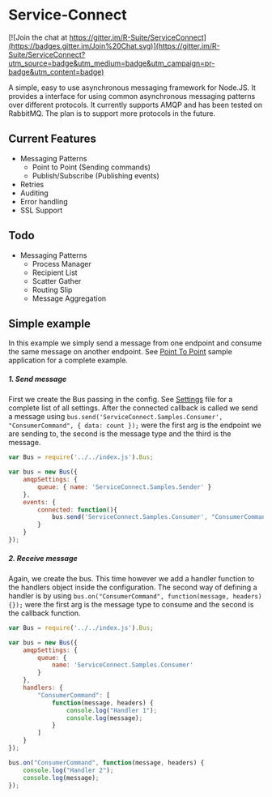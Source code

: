 # Service-Connect

[![Join the chat at https://gitter.im/R-Suite/ServiceConnect](https://badges.gitter.im/Join%20Chat.svg)](https://gitter.im/R-Suite/ServiceConnect?utm_source=badge&utm_medium=badge&utm_campaign=pr-badge&utm_content=badge)


A simple, easy to use asynchronous messaging framework for Node.JS.  It provides a interface for using common asynchronous messaging patterns over different protocols.  It currently supports AMQP and has been tested on RabbitMQ.  The plan is to support more protocols in the future.

## Current Features

* Messaging Patterns
    - Point to Point (Sending commands)
    - Publish/Subscribe (Publishing events)
* Retries
* Auditing
* Error handling
* SSL Support

## Todo

* Messaging Patterns
    - Process Manager
    - Recipient List
    - Scatter Gather
    - Routing Slip
    - Message Aggregation

## Simple example

In this example we simply send a message from one endpoint and consume the same message on another endpoint.
See [Point To Point](https://github.com/twatson83/ServiceConnect-NodeJS/tree/master/examples/Commands) sample application for a complete example.


##### 1. Send message

First we create the Bus passing in the config. See [Settings](https://github.com/twatson83/ServiceConnect-NodeJS/blob/master/src/settings.js) file for a complete list of all settings.  After the connected callback is called we send a message using ```bus.send('ServiceConnect.Samples.Consumer', "ConsumerCommand", { data: count });``` were the first arg is the endpoint we are sending to, the second is the message type and the third is the message.

```js
var Bus = require('../../index.js').Bus;

var bus = new Bus({
    amqpSettings: {
        queue: { name: 'ServiceConnect.Samples.Sender' }
    },
    events: {
        connected: function(){
            bus.send('ServiceConnect.Samples.Consumer', "ConsumerCommand", { data: count });
        }
    }
});
```

##### 2. Receive message

Again, we create the bus. This time however we add a handler function to the handlers object inside the configuration.  The second way of defining a handler is by using ```bus.on("ConsumerCommand", function(message, headers) {});``` were the first arg is the message type to consume and the second is the callback function.

```js
var Bus = require('../../index.js').Bus;

var bus = new Bus({
    amqpSettings: {
        queue: {
            name: 'ServiceConnect.Samples.Consumer'
        }
    },
    handlers: {
        "ConsumerCommand": [
            function(message, headers) {
                console.log("Handler 1");
                console.log(message);
            }
        ]
    }
});

bus.on("ConsumerCommand", function(message, headers) {
    console.log("Handler 2");
    console.log(message);
});
```